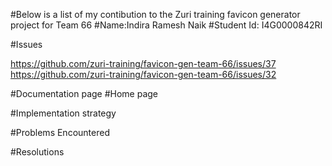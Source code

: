 #Below is a list of my contibution to the Zuri training favicon generator project for Team 66 
#Name:Indira Ramesh Naik
#Student Id: I4G0000842RI


#Issues





https://github.com/zuri-training/favicon-gen-team-66/issues/37
https://github.com/zuri-training/favicon-gen-team-66/issues/32

#Documentation page
#Home page

#Implementation strategy


#Problems Encountered



#Resolutions 




